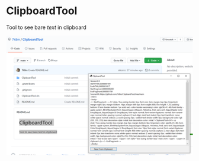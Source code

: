 # ClipboardTool
Tool to see bare *text* in clipboard

![Screenshot](images/ScreenshotUsingClipboardTool.png "Screenshot")